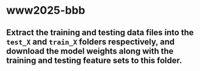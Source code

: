 # www2025-bbb
## Extract the training and testing data files into the `test_X` and `train_X` folders respectively, and download the model weights along with the training and testing feature sets to this folder.
